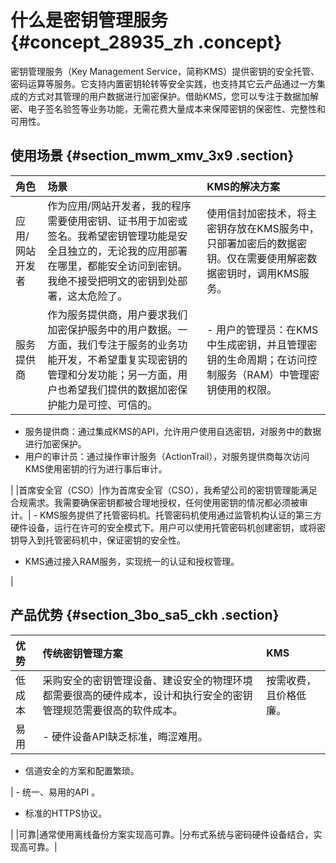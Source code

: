# 什么是密钥管理服务 {#concept_28935_zh .concept}

密钥管理服务（Key Management Service，简称KMS）提供密钥的安全托管、密码运算等服务。它支持内置密钥轮转等安全实践，也支持其它云产品通过一方集成的方式对其管理的用户数据进行加密保护。借助KMS，您可以专注于数据加解密、电子签名验签等业务功能，无需花费大量成本来保障密钥的保密性、完整性和可用性。

## 使用场景 {#section_mwm_xmv_3x9 .section}

|角色|场景|KMS的解决方案|
|:-|:-|:-------|
|应用/网站开发者|作为应用/网站开发者，我的程序需要使用密钥、证书用于加密或签名。我希望密钥管理功能是安全且独立的，无论我的应用部署在哪里，都能安全访问到密钥。我绝不接受把明文的密钥到处部署，这太危险了。|使用信封加密技术，将主密钥存放在KMS服务中，只部署加密后的数据密钥。仅在需要使用解密数据密钥时，调用KMS服务。|
|服务提供商|作为服务提供商，用户要求我们加密保护服务中的用户数据。一方面，我们专注于服务的业务功能开发，不希望重复实现密钥的管理和分发功能；另一方面，用户也希望我们提供的数据加密保护能力是可控、可信的。| -   用户的管理员：在KMS中生成密钥，并且管理密钥的生命周期；在访问控制服务（RAM）中管理密钥使用的权限。
-   服务提供商：通过集成KMS的API，允许用户使用自选密钥，对服务中的数据进行加密保护。
-   用户的审计员：通过操作审计服务（ActionTrail），对服务提供商每次访问KMS使用密钥的行为进行事后审计。

 |
|首席安全官（CSO）|作为首席安全官（CSO），我希望公司的密钥管理能满足合规需求。我需要确保密钥都被合理地授权，任何使用密钥的情况都必须被审计。| -   KMS服务提供了托管密码机。托管密码机使用通过监管机构认证的第三方硬件设备，运行在许可的安全模式下。用户可以使用托管密码机创建密钥，或将密钥导入到托管密码机中，保证密钥的安全性。
-   KMS通过接入RAM服务，实现统一的认证和授权管理。

 |

## 产品优势 {#section_3bo_sa5_ckh .section}

|优势|传统密钥管理方案|KMS|
|:-|:-------|:--|
|低成本|采购安全的密钥管理设备、建设安全的物理环境都需要很高的硬件成本，设计和执行安全的密钥管理规范需要很高的软件成本。|按需收费，且价格低廉。|
|易用| -   硬件设备API缺乏标准，晦涩难用。
-   信道安全的方案和配置繁琐。

 | -   统一、易用的API 。
-   标准的HTTPS协议。

 |
|可靠|通常使用离线备份方案实现高可靠。|分布式系统与密码硬件设备结合，实现高可靠。|

